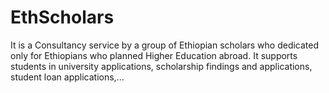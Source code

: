 # EthScholars
It is a Consultancy service by a group of Ethiopian scholars who dedicated only for Ethiopians who planned Higher Education abroad. It supports students in university applications, scholarship findings and applications, student loan applications,...
